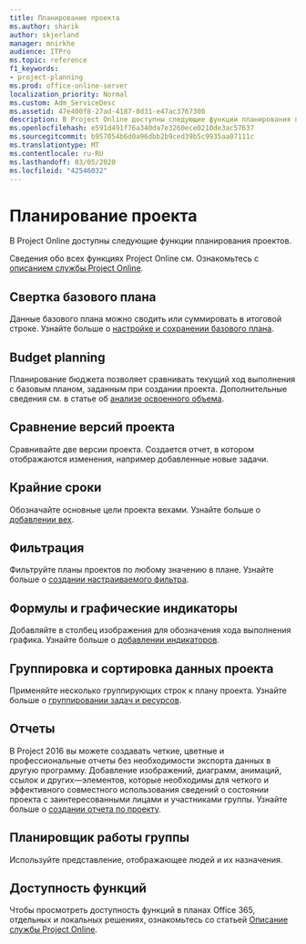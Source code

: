 ```yaml
---
title: Планирование проекта
ms.author: sharik
author: skjerland
manager: mnirkhe
audience: ITPro
ms.topic: reference
f1_keywords:
- project-planning
ms.prod: office-online-server
localization_priority: Normal
ms.custom: Adm_ServiceDesc
ms.assetid: 47e400f8-27ad-4187-8d31-e47ac3767300
description: В Project Online доступны следующие функции планирования проектов.
ms.openlocfilehash: e591d491f76a340da7e3260ece0210de3ac57637
ms.sourcegitcommit: b957054b6d0a96dbb2b9ced39b5c9935aa07111c
ms.translationtype: MT
ms.contentlocale: ru-RU
ms.lasthandoff: 03/05/2020
ms.locfileid: "42546032"
---
```

# <a name="project-planning"></a>Планирование проекта

В Project Online доступны следующие функции планирования проектов.
  
Сведения обо всех функциях Project Online см. Ознакомьтесь с [описанием службы Project Online](project-online-service-description.md).
  
## <a name="baseline-rollup"></a>Свертка базового плана

Данные базового плана можно сводить или суммировать в итоговой строке. Узнайте больше о [настройке и сохранении базового плана](https://go.microsoft.com/fwlink/p/?LinkId=271346).
  
## <a name="budget-planning"></a>Budget planning

Планирование бюджета позволяет сравнивать текущий ход выполнения с базовым планом, заданным при создании проекта. Дополнительные сведения см. в статье об [анализе освоенного объема](https://go.microsoft.com/fwlink/p/?LinkId=271336).
  
## <a name="compare-project-versions"></a>Сравнение версий проекта

Сравнивайте две версии проекта. Создается отчет, в котором отображаются изменения, например добавленные новые задачи.
  
## <a name="deadlines"></a>Крайние сроки

Обозначайте основные цели проекта вехами. Узнайте больше о [добавлении вех](https://go.microsoft.com/fwlink/p/?LinkId=271339).
  
## <a name="filtering"></a>Фильтрация

Фильтруйте планы проектов по любому значению в плане. Узнайте больше о [создании настраиваемого фильтра](https://go.microsoft.com/fwlink/p/?LinkId=271341).
  
## <a name="formulas-and-graphical-indicators"></a>Формулы и графические индикаторы

Добавляйте в столбец изображения для обозначения хода выполнения графика. Узнайте больше о [добавлении индикаторов](https://go.microsoft.com/fwlink/p/?LinkId=271340).
  
## <a name="group-and-sort-project-data"></a>Группировка и сортировка данных проекта

Применяйте несколько группирующих строк к плану проекта. Узнайте больше о [группировании задач и ресурсов](https://go.microsoft.com/fwlink/p/?LinkId=271326).
  
## <a name="reports"></a>Отчеты

В Project 2016 вы можете создавать четкие, цветные и профессиональные отчеты без необходимости экспорта данных в другую программу. Добавление изображений, диаграмм, анимаций, ссылок и других&mdash;элементов, которые необходимы для четкого и эффективного совместного использования сведений о состоянии проекта с заинтересованными лицами и участниками группы. Узнайте больше о [создании отчета по проекту](https://go.microsoft.com/fwlink/p/?LinkId=271349).
  
## <a name="team-planner"></a>Планировщик работы группы

Используйте представление, отображающее людей и их назначения. 
  
## <a name="feature-availability"></a>Доступность функций

Чтобы просмотреть доступность функций в планах Office 365, отдельных и локальных решениях, ознакомьтесь со статьей [Описание службы Project Online](project-online-service-description.md).
  